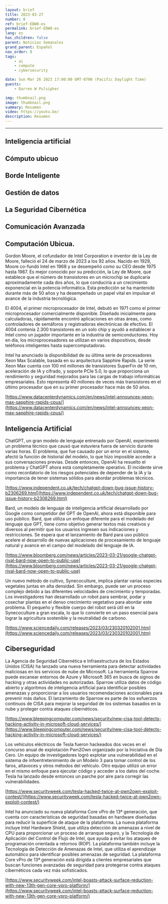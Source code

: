 ```yaml
---
layout: brief
title: 2023-03-27
number: 8
ref: brief-EDW8-es
permalink: brief-EDW8-es
lang: es
has_children: false
parent: Noticias Semanales
grand_parent: Español
nav_order: 8
tags:
    - ai
    - compute
    - cybersecurity

date: Sun Mar 26 2023 17:00:00 GMT-0700 (Pacific Daylight Time)
guests:
    - Darren W Pulsipher

img: thumbnail.png
image: thumbnail.png
summary: Resumen
video: https://youtu.be/
description: Resumen
---
```






---


## Inteligencia artificial

## Cómputo ubicuo

## Borde Inteligente

## Gestión de datos

## La Seguridad Cibernética

## Comunicación Avanzada
## Computación Ubicua.

Gordon Moore, el cofundador de Intel Corporation e inventor de la Ley de Moore, falleció el 24 de marzo de 2023 a los 92 años. Nacido en 1929, Moore co-fundó Intel en 1968 y se desempeñó como su CEO desde 1975 hasta 1987. Es mejor conocido por su predicción, la Ley de Moore, que establece que el número de transistores en un microchip se duplicaría aproximadamente cada dos años, lo que conduciría a un crecimiento exponencial en la potencia informática. Esta predicción se ha mantenido durante más de 50 años y ha desempeñado un papel vital en impulsar el avance de la industria tecnológica.

El 4004, el primer microprocesador de Intel, debutó en 1971 como el primer microprocesador comercialmente disponible. Diseñado inicialmente para calculadoras, rápidamente encontró aplicaciones en otras áreas, como controladores de semáforos y registradoras electrónicas de efectivo. El 4004 contenía 2.300 transistores en un solo chip y ayudó a establecer a Intel como un jugador importante en la industria de semiconductores. Hoy en día, los microprocesadores se utilizan en varios dispositivos, desde teléfonos inteligentes hasta supercomputadoras.

Intel ha anunciado la disponibilidad de su última serie de procesadores Xeon Max Scalable, basada en su arquitectura Sapphire Rapids. La serie Xeon Max cuenta con 100 mil millones de transistores SuperFin de 10 nm, aceleración de IA y cifrado, y soporte PCIe 5.0, lo que proporciona un rendimiento y seguridad mejorados para las cargas de trabajo informáticas empresariales. Esto representa 40 millones de veces más transistores en el último procesador que en su primer procesador hace más de 50 años.

[https://www.datacenterdynamics.com/en/news/intel-announces-xeon-max-sapphire-rapids-cpus/](https://www.datacenterdynamics.com/en/news/intel-announces-xeon-max-sapphire-rapids-cpus/)

## Inteligencia Artificial

ChatGPT, un gran modelo de lenguaje entrenado por OpenAI, experimentó un problema técnico que causó que estuviera fuera de servicio durante varias horas. El problema, que fue causado por un error en el sistema, afectó la función de historial del modelo, lo que hizo imposible acceder a sus conversaciones previas. Desde entonces, OpenAI ha resuelto el problema y ChatGPT ahora está completamente operativo. El incidente sirve como recordatorio de los riesgos potenciales de depender de la IA y la importancia de tener sistemas sólidos para abordar problemas técnicos.

[https://www.independent.co.uk/tech/chatgpt-down-bug-issue-history-b2306269.html](https://www.independent.co.uk/tech/chatgpt-down-bug-issue-history-b2306269.html)

Bard, un modelo de lenguaje de inteligencia artificial desarrollado por Google como competidor del GPT de OpenAI, ahora está disponible para uso público. Bard, que utiliza un enfoque diferente para el modelado del lenguaje que GPT, tiene como objetivo generar textos más creativos y diversos al permitir que los usuarios ingresen sus indicaciones y restricciones. Se espera que el lanzamiento de Bard para uso público acelere el desarrollo de nuevas aplicaciones de procesamiento de lenguaje natural y avance en el campo del modelado del lenguaje de IA.

[https://www.bloomberg.com/news/articles/2023-03-21/google-chatgpt-rival-bard-now-open-to-public-use](https://www.bloomberg.com/news/articles/2023-03-21/google-chatgpt-rival-bard-now-open-to-public-use)

Un nuevo método de cultivo, Synecoculture, implica plantar varias especies vegetales juntas en alta densidad. Sin embargo, puede ser un proceso complejo debido a las diferentes velocidades de crecimiento y temporadas. Los investigadores han desarrollado un robot para sembrar, podar y cosechar plantas en el denso crecimiento vegetativo para abordar este problema. El pequeño y flexible cuerpo del robot será útil en la Synecoculture a gran escala, lo que lo convierte en un paso esencial para lograr la agricultura sostenible y la neutralidad de carbono.

[https://www.sciencedaily.com/releases/2023/03/230320102001.htm](https://www.sciencedaily.com/releases/2023/03/230320102001.htm)

## Ciberseguridad

La Agencia de Seguridad Cibernética e Infraestructura de los Estados Unidos (CISA) ha lanzado una nueva herramienta para detectar actividades maliciosas en los servicios de nube de Microsoft. La herramienta Sparrow puede escanear entornos de Azure y Microsoft 365 en busca de signos de hacking y otras actividades no autorizadas. Sparrow utiliza datos de código abierto y algoritmos de inteligencia artificial para identificar posibles amenazas y proporcionar a los usuarios recomendaciones accionables para prevenir más daños. El lanzamiento de Sparrow es parte de los esfuerzos continuos de CISA para mejorar la seguridad de los sistemas basados en la nube y proteger contra ataques cibernéticos.

[https://www.bleepingcomputer.com/news/security/new-cisa-tool-detects-hacking-activity-in-microsoft-cloud-services/](https://www.bleepingcomputer.com/news/security/new-cisa-tool-detects-hacking-activity-in-microsoft-cloud-services/)

Los vehículos eléctricos de Tesla fueron hackeados dos veces en el concurso anual de explotación Pwn2Own organizado por la Iniciativa de Día Cero. Un equipo de investigadores logró explotar una vulnerabilidad en el sistema de infoentretenimiento de un Modelo 3 para tomar control de los faros, altavoces y otros métodos del vehículo. Otro equipo utilizó un error en el mismo enfoque para ejecutar código y acceder a los datos del coche. Tesla ha lanzado desde entonces un parche por aire para corregir las vulnerabilidades.

[https://www.securityweek.com/tesla-hacked-twice-at-pwn2own-exploit-contest/](https://www.securityweek.com/tesla-hacked-twice-at-pwn2own-exploit-contest/)

Intel ha anunciado su nueva plataforma Core vPro de 13ª generación, que cuenta con características de seguridad basadas en hardware diseñadas para reducir la superficie de ataque de la plataforma. La nueva plataforma incluye Intel Hardware Shield, que utiliza detección de amenazas a nivel de CPU para proporcionar un proceso de arranque seguro, y la Tecnología de Aplicación del Control de Flujo de Intel, que ayuda a evitar los ataques de programación orientada a retornos (ROP). La plataforma también incluye la Tecnología de Detección de Amenazas de Intel, que utiliza el aprendizaje automático para identificar posibles amenazas de seguridad. La plataforma Core vPro de 13ª generación está dirigida a clientes empresariales que buscan funciones avanzadas de seguridad para protegerse contra ataques cibernéticos cada vez más sofisticados.

[https://www.securityweek.com/intel-boasts-attack-surface-reduction-with-new-13th-gen-core-vpro-platform/](https://www.securityweek.com/intel-boasts-attack-surface-reduction-with-new-13th-gen-core-vpro-platform/)


